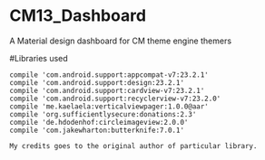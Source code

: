 # CM13_Dashboard
A Material design dashboard for CM theme engine themers

#Libraries used 

    compile 'com.android.support:appcompat-v7:23.2.1'
    compile 'com.android.support:design:23.2.1'
    compile 'com.android.support:cardview-v7:23.2.1'
    compile 'com.android.support:recyclerview-v7:23.2.0'
    compile 'me.kaelaela:verticalviewpager:1.0.0@aar'
    compile 'org.sufficientlysecure:donations:2.3'
    compile 'de.hdodenhof:circleimageview:2.0.0'
    compile 'com.jakewharton:butterknife:7.0.1'
    
    My credits goes to the original author of particular library.

